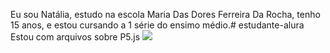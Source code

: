 Eu sou Natália, estudo na escola Maria Das Dores Ferreira Da Rocha, tenho 15 anos, e estou cursando a 1 série do ensimo médio.# estudante-alura
Estou com arquivos sobre P5.js
![](https://www.google.com/url?sa=i&url=https%3A%2F%2Fwww.redbubble.com%2Fi%2Fsticker%2FCute-Stich-by-DesignByCaitXo%2F45646485.EJUG5&psig=AOvVaw3l-L8ALE7VcogLexkxGTZr&ust=1722347240969000&source=images&cd=vfe&opi=89978449&ved=0CA8QjRxqFwoTCKDJvdexzIcDFQAAAAAdAAAAABAL)

